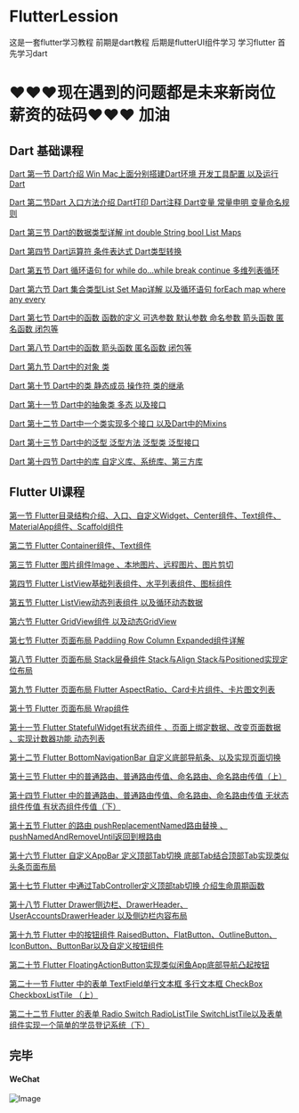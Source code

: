 # FlutterLession
这是一套flutter学习教程 前期是dart教程 后期是flutterUI组件学习
学习flutter 首先学习dart 

<h1>♥♥♥现在遇到的问题都是未来新岗位薪资的砝码♥♥♥ 加油</h1>
<h2>Dart 基础课程</h2>

<a href="https://github.com/wjx1018960145/FlutterLession/tree/master/dart/lession01">Dart 第一节 Dart介绍 Win Mac上面分别搭建Dart环境  开发工具配置 以及运行Dart</a><br>

<a href="https://github.com/wjx1018960145/FlutterLession/tree/master/dart/lession02">Dart 第二节Dart 入口方法介绍 Dart打印 Dart注释  Dart变量 常量申明 变量命名规则</a>

<a href="https://github.com/wjx1018960145/FlutterLession/tree/master/dart/lession03">Dart 第三节 Dart的数据类型详解  int double String bool List Maps</a>

<a href="https://github.com/wjx1018960145/FlutterLession/tree/master/dart/lession04">Dart 第四节 Dart运算符 条件表达式 Dart类型转换</a>

<a href="https://github.com/wjx1018960145/FlutterLession/tree/master/dart/lession05">Dart 第五节 Dart 循环语句 for while do...while  break continue 多维列表循环</a>

<a href="https://github.com/wjx1018960145/FlutterLession/tree/master/dart/lession06">Dart 第六节 Dart 集合类型List Set Map详解 以及循环语句 forEach map where any every</a>

<a href="https://github.com/wjx1018960145/FlutterLession/tree/master/dart/lession07">Dart 第七节 Dart中的函数  函数的定义 可选参数  默认参数  命名参数 箭头函数 匿名函数 闭包等</a>

<a href="https://github.com/wjx1018960145/FlutterLession/tree/master/dart/lession08">Dart 第八节 Dart中的函数  箭头函数 匿名函数 闭包等</a>

<a href="https://github.com/wjx1018960145/FlutterLession/tree/master/dart/lession09">Dart 第九节 Dart中的对象 类</a>

<a href="https://github.com/wjx1018960145/FlutterLession/tree/master/dart/lession10">Dart 第十节 Dart中的类 静态成员 操作符 类的继承</a>

<a href="https://github.com/wjx1018960145/FlutterLession/tree/master/dart/lession11">Dart 第十一节 Dart中的抽象类 多态 以及接口</a>

<a href="https://github.com/wjx1018960145/FlutterLession/tree/master/dart/lession12">Dart 第十二节 Dart中一个类实现多个接口 以及Dart中的Mixins</a>

<a href="https://github.com/wjx1018960145/FlutterLession/tree/master/dart/lession13">Dart 第十三节 Dart中的泛型 泛型方法  泛型类 泛型接口</a>

<a href="https://github.com/wjx1018960145/FlutterLession/tree/master/dart/lession14">Dart 第十四节 Dart中的库 自定义库、系统库、第三方库</a>

<h2>Flutter UI课程</h2>

<a href="https://github.com/wjx1018960145/FlutterLession/tree/master/FlutterUI/lession01" >第一节 Flutter目录结构介绍、入口、自定义Widget、Center组件、Text组件、MaterialApp组件、Scaffold组件</a>

<a href="https://github.com/wjx1018960145/FlutterLession/tree/master/FlutterUI/lession02" >第二节 Flutter Container组件、Text组件</a>

<a href="https://github.com/wjx1018960145/FlutterLession/tree/master/FlutterUI/lession03" >第三节 Flutter 图片组件Image 、本地图片、远程图片、图片剪切</a>

<a href="https://github.com/wjx1018960145/FlutterLession/tree/master/FlutterUI/lession04" >第四节 Flutter ListView基础列表组件、水平列表组件、图标组件</a>

<a href="https://github.com/wjx1018960145/FlutterLession/tree/master/FlutterUI/lession05" >第五节 Flutter ListView动态列表组件 以及循环动态数据</a>

<a href="https://github.com/wjx1018960145/FlutterLession/tree/master/FlutterUI/lession06" >第六节 Flutter GridView组件 以及动态GridView</a>

<a href="https://github.com/wjx1018960145/FlutterLession/tree/master/FlutterUI/lession07" >第七节 Flutter 页面布局 Paddiing Row Column Expanded组件详解</a>

<a href="https://github.com/wjx1018960145/FlutterLession/tree/master/FlutterUI/lession08" >第八节 Flutter 页面布局 Stack层叠组件 Stack与Align  Stack与Positioned实现定位布局</a>

<a href="https://github.com/wjx1018960145/FlutterLession/tree/master/FlutterUI/lession09" >第九节 Flutter 页面布局 Flutter AspectRatio、Card卡片组件、卡片图文列表</a>

<a href="https://github.com/wjx1018960145/FlutterLession/tree/master/FlutterUI/lession10" >第十节 Flutter  页面布局 Wrap组件</a>

<a href="https://github.com/wjx1018960145/FlutterLession/tree/master/FlutterUI/lession11" >第十一节 Flutter StatefulWidget有状态组件 、页面上绑定数据、改变页面数据 、实现计数器功能 动态列表</a>

<a href="https://github.com/wjx1018960145/FlutterLession/tree/master/FlutterUI/lession12" >第十二节 Flutter BottomNavigationBar 自定义底部导航条、以及实现页面切换</a>

<a href="https://github.com/wjx1018960145/FlutterLession/tree/master/FlutterUI/lession13" >第十三节 Flutter 中的普通路由、普通路由传值、命名路由、命名路由传值（上）</a>

<a href="https://github.com/wjx1018960145/FlutterLession/tree/master/FlutterUI/lession14" >第十四节 Flutter 中的普通路由、普通路由传值、命名路由、命名路由传值  无状态组件传值  有状态组件传值（下）</a>

<a href="https://github.com/wjx1018960145/FlutterLession/tree/master/FlutterUI/lession15" >第十五节 Flutter 的路由 pushReplacementNamed路由替换 、pushNamedAndRemoveUntil返回到根路由</a>

<a href="https://github.com/wjx1018960145/FlutterLession/tree/master/FlutterUI/lession16" >第十六节 Flutter 自定义AppBar 定义顶部Tab切换  底部Tab结合顶部Tab实现类似头条页面布局</a>

<a href="https://github.com/wjx1018960145/FlutterLession/tree/master/FlutterUI/lession17" >第十七节 Flutter 中通过TabController定义顶部tab切换 介绍生命周期函数</a>

<a href="https://github.com/wjx1018960145/FlutterLession/tree/master/FlutterUI/lession18" >第十八节 Flutter Drawer侧边栏、DrawerHeader、 UserAccountsDrawerHeader 以及侧边栏内容布局</a>

<a href="https://github.com/wjx1018960145/FlutterLession/tree/master/FlutterUI/lession19" >第十九节 Flutter 中的按钮组件 RaisedButton、FlatButton、OutlineButton、IconButton、ButtonBar以及自定义按钮组件</a>

<a href="https://github.com/wjx1018960145/FlutterLession/tree/master/FlutterUI/lession20" >第二十节 Flutter FloatingActionButton实现类似闲鱼App底部导航凸起按钮</a>

<a href="https://github.com/wjx1018960145/FlutterLession/tree/master/FlutterUI/lession21" >第二十一节 Flutter 中的表单 TextField单行文本框 多行文本框 CheckBox CheckboxListTile （上）</a>

<a href="https://github.com/wjx1018960145/FlutterLession/tree/master/FlutterUI/lession22" >第二十二节 Flutter 的表单 Radio Switch RadioListTile SwitchListTile以及表单组件实现一个简单的学员登记系统（下）</a>

<h2>完毕</h2>

<h4>WeChat</h4>

![Image](https://github.com/wjx1018960145/FlutterLession/blob/master/images/WechatIMG246.png)

